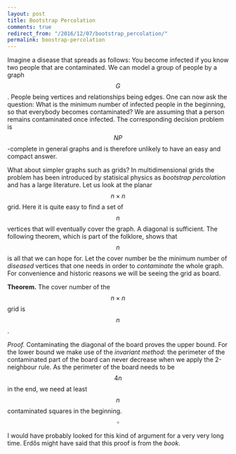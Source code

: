 ```yaml
---
layout: post
title: Bootstrap Percolation
comments: true
redirect_from: "/2016/12/07/bootstrap_percolation/"
permalink: boostrap-percolation
---
```


Imagine a disease that spreads as follows: You become infected if you know two people that are contaminated. We can model a group of people by a graph $$G$$. People being vertices and relationships being edges. One can now ask the question: What is the minimum number of infected people in the beginning, so that everybody becomes contaminated? We are assuming that a person remains contaminated once infected. The corresponding decision problem is $$NP$$-complete in general graphs and is therefore unlikely to have an easy and compact answer.

What about simpler graphs such as grids? In multidimensional grids the problem has been introduced by statisical physics as *bootstrap percolation* and has a large literature. Let us look at the planar $$ n \times n $$ grid. Here it is quite easy to find a set of $$n$$ vertices that will eventually cover the graph. A diagonal is sufficient. The following theorem, which is part of the folklore, shows that $$n$$ is all that we can hope for. Let the cover number be the minimum number of *diseased* vertices that one needs in order to *contaminate* the whole graph. For convenience and historic reasons we will be seeing the grid as board.

**Theorem.** The cover number of the $$n \times n$$ grid is $$n$$.

*Proof.* Contaminating the diagonal of the board proves the upper bound. For the lower bound we make use of the *invariant method*: the perimeter of the contaminated part of the board can never decrease when we apply the 2-neighbour rule. As the perimeter of the board needs to be $$4n$$ in the end, we need at least $$n$$ contaminated squares in the beginning. $$\square$$

I would have probably looked for this kind of argument for a very very long time. Erdős might have said that this proof is from the *book*.
